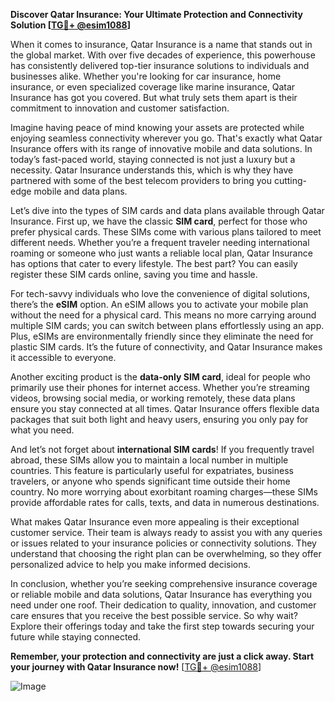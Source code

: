 **Discover Qatar Insurance: Your Ultimate Protection and Connectivity Solution [[TG💪+ @esim1088](https://t.me/s/esim1088)]**

When it comes to insurance, Qatar Insurance is a name that stands out in the global market. With over five decades of experience, this powerhouse has consistently delivered top-tier insurance solutions to individuals and businesses alike. Whether you're looking for car insurance, home insurance, or even specialized coverage like marine insurance, Qatar Insurance has got you covered. But what truly sets them apart is their commitment to innovation and customer satisfaction.

Imagine having peace of mind knowing your assets are protected while enjoying seamless connectivity wherever you go. That's exactly what Qatar Insurance offers with its range of innovative mobile and data solutions. In today’s fast-paced world, staying connected is not just a luxury but a necessity. Qatar Insurance understands this, which is why they have partnered with some of the best telecom providers to bring you cutting-edge mobile and data plans.

Let’s dive into the types of SIM cards and data plans available through Qatar Insurance. First up, we have the classic **SIM card**, perfect for those who prefer physical cards. These SIMs come with various plans tailored to meet different needs. Whether you’re a frequent traveler needing international roaming or someone who just wants a reliable local plan, Qatar Insurance has options that cater to every lifestyle. The best part? You can easily register these SIM cards online, saving you time and hassle.

For tech-savvy individuals who love the convenience of digital solutions, there’s the **eSIM** option. An eSIM allows you to activate your mobile plan without the need for a physical card. This means no more carrying around multiple SIM cards; you can switch between plans effortlessly using an app. Plus, eSIMs are environmentally friendly since they eliminate the need for plastic SIM cards. It’s the future of connectivity, and Qatar Insurance makes it accessible to everyone.

Another exciting product is the **data-only SIM card**, ideal for people who primarily use their phones for internet access. Whether you’re streaming videos, browsing social media, or working remotely, these data plans ensure you stay connected at all times. Qatar Insurance offers flexible data packages that suit both light and heavy users, ensuring you only pay for what you need.

And let’s not forget about **international SIM cards**! If you frequently travel abroad, these SIMs allow you to maintain a local number in multiple countries. This feature is particularly useful for expatriates, business travelers, or anyone who spends significant time outside their home country. No more worrying about exorbitant roaming charges—these SIMs provide affordable rates for calls, texts, and data in numerous destinations.

What makes Qatar Insurance even more appealing is their exceptional customer service. Their team is always ready to assist you with any queries or issues related to your insurance policies or connectivity solutions. They understand that choosing the right plan can be overwhelming, so they offer personalized advice to help you make informed decisions.

In conclusion, whether you’re seeking comprehensive insurance coverage or reliable mobile and data solutions, Qatar Insurance has everything you need under one roof. Their dedication to quality, innovation, and customer care ensures that you receive the best possible service. So why wait? Explore their offerings today and take the first step towards securing your future while staying connected.

**Remember, your protection and connectivity are just a click away. Start your journey with Qatar Insurance now!** [[TG💪+ @esim1088](https://t.me/s/esim1088)]

![Image](https://i.postimg.cc/Y0z9fWf4/image.png)
